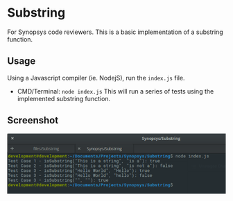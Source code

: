 # Substring
For Synopsys code reviewers. This is a basic implementation of a substring function.

## Usage
Using a Javascript compiler (ie. NodejS), run the `index.js` file.
- CMD/Terminal: `node index.js`
This will run a series of tests using the implemented substring function.

## Screenshot
![Current Screenshot](https://github.com/JediahDizon/Substring/blob/master/doc/screenshots/Screenshot.png "Logo")
